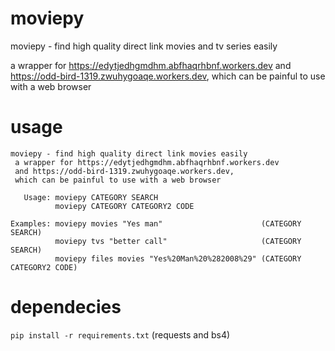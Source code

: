 # moviepy
moviepy - find high quality direct link movies and tv series easily

a wrapper for https://edytjedhgmdhm.abfhaqrhbnf.workers.dev and https://odd-bird-1319.zwuhygoaqe.workers.dev, which can be painful to use with a web browser

# usage
```
moviepy - find high quality direct link movies easily
 a wrapper for https://edytjedhgmdhm.abfhaqrhbnf.workers.dev
 and https://odd-bird-1319.zwuhygoaqe.workers.dev,
 which can be painful to use with a web browser

   Usage: moviepy CATEGORY SEARCH
          moviepy CATEGORY CATEGORY2 CODE

Examples: moviepy movies "Yes man"                      (CATEGORY SEARCH)
          moviepy tvs "better call"                     (CATEGORY SEARCH)
          moviepy files movies "Yes%20Man%20%282008%29" (CATEGORY CATEGORY2 CODE)
```

# dependecies
`pip install -r requirements.txt` (requests and bs4)
